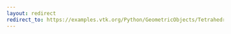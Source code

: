 ```yaml
---
layout: redirect
redirect_to: https://examples.vtk.org/Python/GeometricObjects/Tetrahedron/
---
```

